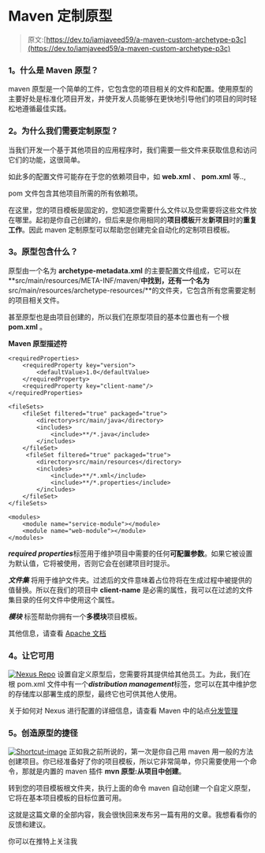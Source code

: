 # Maven 定制原型

> 原文:[https://dev.to/iamjaveed59/a-maven-custom-archetype-p3c](https://dev.to/iamjaveed59/a-maven-custom-archetype-p3c)

### [](#1-what-is-maven-archetype)1。什么是 Maven 原型？

maven 原型是一个简单的工件，它包含您的项目相关的文件和配置。使用原型的主要好处是标准化项目开发，并使开发人员能够在更快地引导他们的项目的同时轻松地遵循最佳实践。

### [](#2-why-we-require-custom-archetype)2。为什么我们需要定制原型？

当我们开发一个基于其他项目的应用程序时，我们需要一些文件来获取信息和访问它们的功能，这很简单。

如此多的配置文件可能存在于您的依赖项目中，如 **web.xml** 、 **pom.xml** 等..,

pom 文件包含其他项目所需的所有依赖项。

在这里，您的项目模板是固定的，您知道您需要什么文件以及您需要将这些文件放在哪里。起初是你自己创建的，但后来是你用相同的**项目模板**开发**新项目**时的**重复工作**。因此 maven 定制原型可以帮助您创建完全自动化的定制项目模板。

### [](#3-what-consists-inside-of-archetypes)3。原型包含什么？

原型由一个名为 **archetype-metadata.xml** 的主要配置文件组成，它可以在**src/main/resources/META-INF/maven/**中找到，还有一个名为**src/main/resources/archetype-resources/**的文件夹，它包含所有您需要定制的项目相关文件。

甚至原型也是由项目创建的，所以我们在原型项目的基本位置也有一个根 **pom.xml** 。

**Maven 原型描述符**

```
<requiredProperties>
    <requiredProperty key="version">
        <defaultValue>1.0</defaultValue>
    </requiredProperty>
    <requiredProperty key="client-name"/>
</requiredProperties>

<fileSets>
    <fileSet filtered="true" packaged="true">
        <directory>src/main/java</directory>
        <includes>
            <include>**/*.java</include>
        </includes>
    </fileSet>
     <fileSet filtered="true" packaged="true">
        <directory>src/main/resources</directory>
        <includes>
            <include>**/*.xml</include>
            <include>**/*.properties</include>
        </includes>
    </fileSet>
</fileSets>

<modules>
    <module name="service-module"></module>
    <module name="web-module"></module>
</modules> 
```

***required properties***标签用于维护项目中需要的任何**可配置参数**。如果它被设置为默认值，它将被使用，否则它会在创建项目时提示。

***文件集*** 将用于维护文件夹。过滤后的文件意味着占位符将在生成过程中被提供的值替换。所以在我们的项目中 **client-name** 是必需的属性，我可以在过滤的文件集目录的任何文件中使用这个属性。

***模块*** 标签帮助你拥有一个**多模块**项目模板。

其他信息，请查看 [Apache 文档](https://maven.apache.org/guides/mini/guide-creating-archetypes.html)

### [](#4-make-it-available)4。让它可用

[![Nexus Repo](../Images/14ae70d21a47bf520663b78ad2d147af.png)](https://res.cloudinary.com/practicaldev/image/fetch/s--n9_j2M3j--/c_limit%2Cf_auto%2Cfl_progressive%2Cq_auto%2Cw_880/https://docs.releng.linuxfoundation.org/en/latest/_images/nexus2-ui.png) 
设置自定义原型后，您需要将其提供给其他员工。为此，我们在根 pom.xml 文件中有一个***distribution management***标签，您可以在其中维护您的存储库以部署生成的原型，最终它也可供其他人使用。

关于如何对 Nexus 进行配置的详细信息，请查看 Maven 中的站点[分发管理](https://maven.apache.org/pom.html#Distribution_Management)

### [](#5-a-shortcut-way-for-creating-archetype)5。创造原型的捷径

[![Shortcut-image](../Images/778e544681320edce3e862a4d35cf300.png)](https://res.cloudinary.com/practicaldev/image/fetch/s--YK6AUFxD--/c_limit%2Cf_auto%2Cfl_progressive%2Cq_auto%2Cw_880/https://cdn.shopify.com/s/files/1/2780/3536/files/chaim-billingham-header_1024x1024.jpg%3Fv%3D1519303740) 
正如我之前所说的，第一次是你自己用 maven 用一般的方法创建项目。你已经准备好了你的项目模板，所以它非常简单，你只需要使用一个命令，那就是内置的 maven 插件 **mvn 原型:从项目中创建**。

转到您的项目模板根文件夹，执行上面的命令 maven 自动创建一个自定义原型，它将在基本项目模板的目标位置可用。

这就是这篇文章的全部内容，我会很快回来发布另一篇有用的文章。我想看看你的反馈和建议。

你可以在推特上关注我